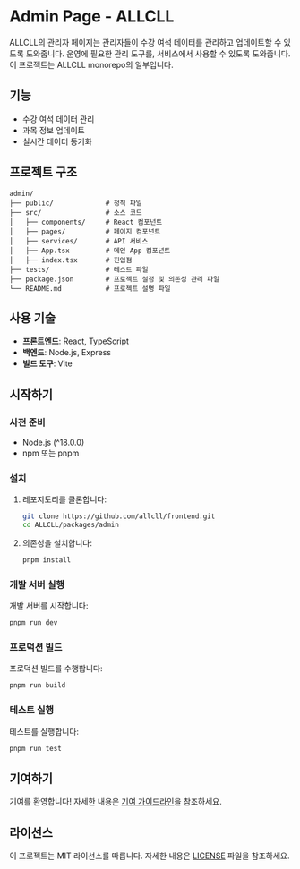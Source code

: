 # Admin Page - ALLCLL

ALLCLL의 관리자 페이지는 관리자들이 수강 여석 데이터를 관리하고 업데이트할 수 있도록 도와줍니다.
운영에 필요한 관리 도구를, 서비스에서 사용할 수 있도록 도와줍니다.
이 프로젝트는 ALLCLL monorepo의 일부입니다.

## 기능

- 수강 여석 데이터 관리
- 과목 정보 업데이트
- 실시간 데이터 동기화

## 프로젝트 구조

```plaintext
admin/
├── public/             # 정적 파일
├── src/                # 소스 코드
│   ├── components/     # React 컴포넌트
│   ├── pages/          # 페이지 컴포넌트
│   ├── services/       # API 서비스
│   ├── App.tsx         # 메인 App 컴포넌트
│   ├── index.tsx       # 진입점
├── tests/              # 테스트 파일
├── package.json        # 프로젝트 설정 및 의존성 관리 파일
└── README.md           # 프로젝트 설명 파일
```

## 사용 기술

- **프론트엔드**: React, TypeScript
- **백엔드**: Node.js, Express
- **빌드 도구**: Vite

## 시작하기

### 사전 준비

- Node.js (^18.0.0)
- npm 또는 pnpm

### 설치

1. 레포지토리를 클론합니다:
   ```sh
   git clone https://github.com/allcll/frontend.git
   cd ALLCLL/packages/admin
   ```

2. 의존성을 설치합니다:
   ```sh
   pnpm install
   ```

### 개발 서버 실행

개발 서버를 시작합니다:
```sh
pnpm run dev
```

### 프로덕션 빌드

프로덕션 빌드를 수행합니다:
```sh
pnpm run build
```

### 테스트 실행

테스트를 실행합니다:
```sh
pnpm run test
```

## 기여하기

기여를 환영합니다! 자세한 내용은 [기여 가이드라인](../CONTRIBUTING.md)을 참조하세요.

## 라이선스

이 프로젝트는 MIT 라이선스를 따릅니다. 자세한 내용은 [LICENSE](../LICENSE) 파일을 참조하세요.
